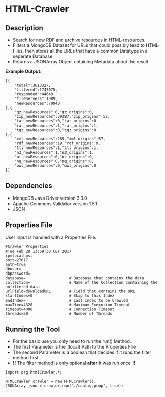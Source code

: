 # HTML-Crawler
## Description
* Search for new RDF and archive resources in HTML-resources.
* Filters a MongoDB Dataset for URLs that could possibly lead to HTML-Files, then stores all the URLs that have a common Datatype in a seperate Database.
* Returns a JSONArray Object cotaining Metadata about the result.

**Example Output:**
```
[{
	"total":3613327,
	"filtered":1747075,
	"responded":44649,
	"fileServers":1089,
	"newResources":70940
},{
	"gz_newResources":0,"gz_origins":0,
	"zip_newResources":39387,"zip_origins":52,
	"tar_newResources":0,"tar_origins":0,
	"rar_newResources":1,"rar_origins":1,
	"tgz_newResources":0,"tgz_origins":0
},{
	"xml_newResources":285,"xml_origins":57,
	"rdf_newResources":19,"rdf_origins":9,
	"ttl_newResources":1,"ttl_origins":1,
	"n3_newResources":1,"n3_origins":1,
	"nt_newResources":0,"nt_origins":0,
	"nq_newResources":0,"nq_origins":0,
	"owl_newResources":0,"owl_origins":0
}]
```

## Dependencies
* MongoDB Java Driver version 3.3.0
* Apache Commons Validator version 1.5.1
* JSON

## Properties File
User Input is handled with a Properties File.
```
#Crawler Properties
#Tue Feb 28 13:59:30 CET 2017
ip=localhost
port=27017
auth=true
dbuser=
dbpassword=
database=					# Database that contains the data
collection=					# Name of the Collection containing the unfiltered data
urlField=downloadURL		# Field that contains the URL
startIndex=0				# Skip to this Index
endIndex=					# Last Index to be Crawled
maxTime=4320				# Maximum Execution Timeout
timeout=4000				# Connection Timeout
threads=50					# Number of Threads
```

## Running the Tool

* For the basic use you only need to run the run() Method.
* The first Parameter is the (local) Path to the Properties File
* The second Parameter is a boolean that decides if it runs the filter method first.
* **!!** The filter method is only optional **after** it was run once **!!**

```
import org.htmlCrawler.*;
...
HTMLCrawler crawler = new HTMLCrawler();
JSONArray json = crawler.run("./config.prop", true);
...
```

